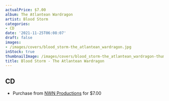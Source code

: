 ```yaml
---
actualPrice: $7.00
album: The Atlantean Wardragon
artist: Blood Storm
categories:
- CD
date: '2021-11-25T06:08:07'
draft: false
images:
- /images/covers/blood_storm-the_atlantean_wardragon.jpg
inStock: true
thumbnailImage: /images/covers/blood_storm-the_atlantean_wardragon-thumb.jpg
title: Blood Storm - The Atlantean Wardragon
---
```


## CD
* Purchase from [NWN Productions](http://shop.nwnprod.com/index.php?route=product/product&path=93&product_id=16253&sort=pd.name&order=ASC) for $7.00
